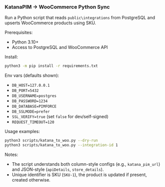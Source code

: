 ### KatanaPIM → WooCommerce Python Sync

Run a Python script that reads `public\integrations` from PostgreSQL and upserts WooCommerce products using SKU.

Prerequisites:
- Python 3.10+
- Access to PostgreSQL and WooCommerce API

Install:

```bash
python3 -m pip install -r requirements.txt
```

Env vars (defaults shown):
- `DB_HOST=127.0.0.1`
- `DB_PORT=5432`
- `DB_USERNAME=postgres`
- `DB_PASSWORD=1234`
- `DB_DATABASE=PIMFORCE`
- `DB_SSLMODE=prefer`
- `SSL_VERIFY=true` (set `false` for dev/self-signed)
- `REQUEST_TIMEOUT=120`

Usage examples:

```bash
python3 scripts/katana_to_woo.py --dry-run
python3 scripts/katana_to_woo.py --integration-id 1
```

Notes:
- The script understands both column-style configs (e.g., `katana_pim_url`) and JSON-style (`apiDetails`, `store_details`).
- Unique identifier is SKU (`SKU-1`), the product is updated if present, created otherwise.